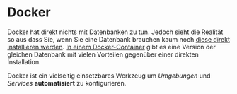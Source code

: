 # Docker

Docker hat direkt nichts mit Datenbanken zu tun. Jedoch sieht die Realität so aus dass Sie, wenn Sie eine Datenbank brauchen kaum noch [diese direkt installieren werden](https://www.mysql.com/downloads/). [In einem Docker-Container](https://hub.docker.com/_/mysql) gibt es eine Version der gleichen Datenbank mit vielen Vorteilen gegenüber einer direkten Installation. 

Docker ist ein vielseitig einsetzbares Werkzeug um *Umgebungen* und *Services* **automatisiert** zu konfigurieren. 


